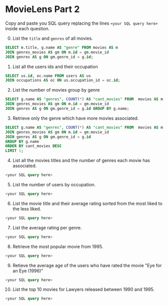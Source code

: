 # MovieLens Part 2

Copy and paste you SQL query replacing the lines `<your SQL query here>` inside each question.

0. List the `title` and `genres` of all movies.

```SQL
SELECT m.title, g.name AS "genre" FROM movies AS m
JOIN genres_movies AS gm ON m.id = gm.movie_id
JOIN genres AS g ON gm.genre_id = g.id;
```

1. List all the users ids and their occupation

```SQL
SELECT us.id, oc.name FROM users AS us
JOIN occupations AS oc ON us.occupation_id = oc.id;
```

2. List the number of movies group by genre

```SQL
SELECT g.name AS "genres", COUNT(*) AS "cant_movies" FROM  movies AS m
JOIN genres_movies AS gm ON m.id = gm.movie_id
JOIN genres AS g ON gm.genre_id = g.id GROUP BY g.name;
```

3. Retrieve only the genre which have more movies associated.

```SQL
SELECT g.name AS "genres", COUNT(*) AS "cant_movies" FROM  movies AS m
JOIN genres_movies AS gm ON m.id = gm.movie_id
JOIN genres AS g ON gm.genre_id = g.id
GROUP BY g.name
ORDER BY cant_movies DESC
LIMIT 1;
```

4. List all the movies titles and the number of genres each movie has associated.

```SQL
<your SQL query here>
```

5. List the number of users by occupation.

```SQL
<your SQL query here>
```

6. List the movie title and their average rating sorted from the most liked to the less liked.

```SQL
<your SQL query here>
```

7. List the average rating per genre.

```SQL
<your SQL query here>
```

8. Retrieve the most popular movie from 1995.

```SQL
<your SQL query here>
```

9. Retieve the average age of the users who have rated the movie "Eye for an Eye (1996)"

```SQL
<your SQL query here>
```

10. List the top 10 movies for Lawyers released between 1990 and 1995.

```SQL
<your SQL query here>
```
